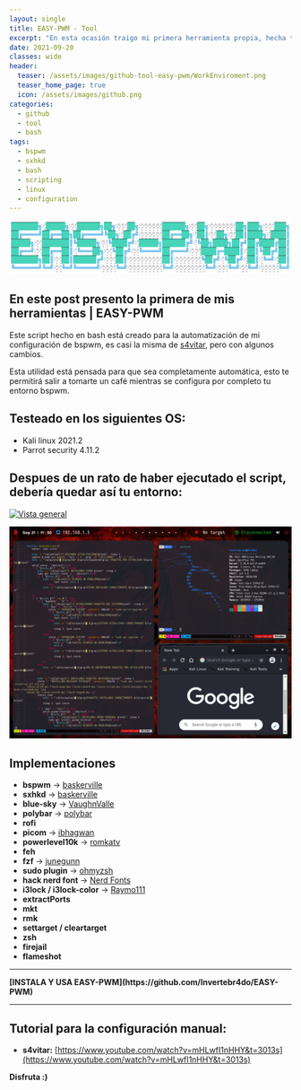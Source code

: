 ```yaml
---
layout: single
title: EASY-PWM - Tool
excerpt: "En esta ocasión traigo mi primera herramienta propia, hecha totalmente en bash, creada para la automatización de mi configuración de bspwm, tomando como referencia el entorno de s4vitar, gracias a EASY-PWM podrás renovar tu entorno, mientras te haces algo de comer, duermes, sales, etc"
date: 2021-09-20
classes: wide
header:
  teaser: /assets/images/github-tool-easy-pwm/WorkEnviroment.png
  teaser_home_page: true
  icon: /assets/images/github.png
categories:
  - github
  - tool
  - bash
tags:
  - bspwm
  - sxhkd
  - bash
  - scripting
  - linux
  - configuration
---
```


<p align="center">
<img src="/assets/images/github-tool-easy-pwm/img_header.png">
</p>

## En este post presento la primera de mis herramientas | EASY-PWM

Este script hecho en bash está creado para la automatización de mi configuración de bspwm, es casi la misma de [s4vitar](https://github.com/s4vitar), pero con algunos cambios.

Esta utilidad está pensada para que sea completamente automática, esto te permitirá salir a tomarte un café mientras se configura por completo tu entorno bspwm.

## Testeado en los siguientes OS:
- Kali linux 2021.2
- Parrot security 4.11.2

## Despues de un rato de haber ejecutado el script, debería quedar así tu entorno:

[![Vista general](https://github.com/Invertebr4do/EASY-PWM/blob/main/WorkEnviroment2.png?raw=true "Vista general")](https://github.com/Invertebr4do/EASY-PWM/blob/main/WorkEnviroment.png?raw=true "Vista consola")

<p align="center">
<img src="/assets/images/github-tool-easy-pwm/WorkEnviroment.png">
</p>

## Implementaciones
- **bspwm** -> [baskerville](https://github.com/baskerville)
- **sxhkd** -> [baskerville](https://github.com/baskerville/sxhkd.git)
- **blue-sky** -> [VaughnValle](https://github.com/VaughnValle/blue-sky.git)
- **polybar** -> [polybar](https://github.com/polybar/polybar)
- **rofi**
- **picom** -> [ibhagwan](https://github.com/ibhagwan/picom.git)
- **powerlevel10k** -> [romkatv](https://github.com/romkatv/powerlevel10k)
- **feh**
- **fzf** -> [junegunn](https://github.com/junegunn/fzf)
- **sudo plugin** -> [ohmyzsh](https://github.com/ohmyzsh/ohmyzsh/blob/master/plugins/sudo/sudo.plugin.zsh)
- **hack nerd font** -> [Nerd Fonts](https://www.nerdfonts.com/font-downloads)
- **i3lock / i3lock-color** -> [Raymo111](https://github.com/Raymo111/i3lock-color)
- **extractPorts**
- **mkt**
- **rmk**
- **settarget / cleartarget**
- **zsh**
- **firejail**
- **flameshot**

<hr>
<b>[INSTALA Y USA EASY-PWM](https://github.com/Invertebr4do/EASY-PWM)</b>
<hr>

## Tutorial para la configuración manual:
- **s4vitar:** [https://www.youtube.com/watch?v=mHLwfI1nHHY&t=3013s](https://www.youtube.com/watch?v=mHLwfI1nHHY&t=3013s)

**Disfruta :)**
